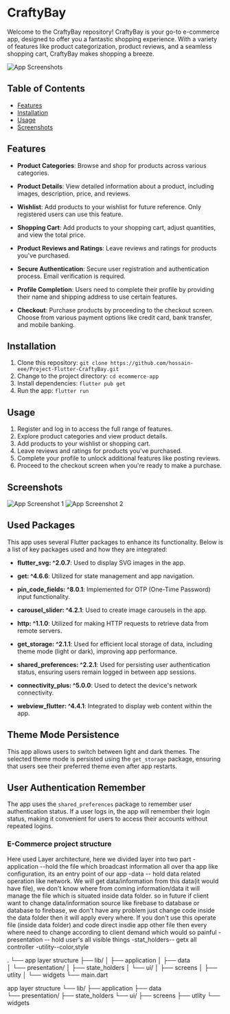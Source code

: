 # CraftyBay

Welcome to the CraftyBay repository! CraftyBay is your go-to e-commerce app, designed to offer you a fantastic shopping experience. With a variety of features like product categorization, product reviews, and a seamless shopping cart, CraftyBay makes shopping a breeze.

![App Screenshots](path-to-your-screenshot.png)

## Table of Contents
- [Features](#features)
- [Installation](#installation)
- [Usage](#usage)
- [Screenshots](#screenshots)

## Features
- **Product Categories**: Browse and shop for products across various categories.

- **Product Details**: View detailed information about a product, including images, description, price, and reviews.

- **Wishlist**: Add products to your wishlist for future reference. Only registered users can use this feature.

- **Shopping Cart**: Add products to your shopping cart, adjust quantities, and view the total price.

- **Product Reviews and Ratings**: Leave reviews and ratings for products you've purchased.

- **Secure Authentication**: Secure user registration and authentication process. Email verification is required.

- **Profile Completion**: Users need to complete their profile by providing their name and shipping address to use certain features.

- **Checkout**: Purchase products by proceeding to the checkout screen. Choose from various payment options like credit card, bank transfer, and mobile banking.



## Installation
1. Clone this repository: `git clone https://github.com/hossain-eee/Project-Flutter-CraftyBay.git`
2. Change to the project directory: `cd ecommerce-app`
3. Install dependencies: `flutter pub get`
4. Run the app: `flutter run`

## Usage
1. Register and log in to access the full range of features.
2. Explore product categories and view product details.
3. Add products to your wishlist or shopping cart.
4. Leave reviews and ratings for products you've purchased.
5. Complete your profile to unlock additional features like posting reviews.
6. Proceed to the checkout screen when you're ready to make a purchase.

## Screenshots
![App Screenshot 1](screenshots/screenshot1.png)
![App Screenshot 2](screenshots/screenshot2.png)
<!-- Add more screenshots here -->

## Used Packages
This app uses several Flutter packages to enhance its functionality. Below is a list of key packages used and how they are integrated:

- **flutter_svg: ^2.0.7**: Used to display SVG images in the app.

- **get: ^4.6.6**: Utilized for state management and app navigation.

- **pin_code_fields: ^8.0.1**: Implemented for OTP (One-Time Password) input functionality.

- **carousel_slider: ^4.2.1**: Used to create image carousels in the app.

- **http: ^1.1.0**: Utilized for making HTTP requests to retrieve data from remote servers.

- **get_storage: ^2.1.1**: Used for efficient local storage of data, including theme mode (light or dark), improving app performance.

- **shared_preferences: ^2.2.1**: Used for persisting user authentication status, ensuring users remain logged in between app sessions.

- **connectivity_plus: ^5.0.0**: Used to detect the device's network connectivity.

- **webview_flutter: ^4.4.1**: Integrated to display web content within the app.

## Theme Mode Persistence
This app allows users to switch between light and dark themes. The selected theme mode is persisted using the `get_storage` package, ensuring that users see their preferred theme even after app restarts.

## User Authentication Remember
The app uses the `shared_preferences` package to remember user authentication status. If a user logs in, the app will remember their login status, making it convenient for users to access their accounts without repeated logins.




### E-Commerce project structure 
Here used Layer architecture, here we divided layer into two part
-application --hold the file which broadcast information all over tha app like configuration, its an entry point of our app
-data -- hold data related operation like network. We will get data/information from this data(it would have file), we don't know where from coming information/data it will manage the file which is situated inside data folder. so in future if client want to change data/information source like firebase to database or database to firebase, we don't have any problem just change code inside the data folder then it will apply every where. If you don't use this operate file (inside data folder)  and code direct insdie app other file then every where need to change according to client demand which would so painful 
-presentation -- hold user's all visible things
-stat_holders-- getx all controller
-utility--color,style

.
└── app layer structure
├── lib/
│   ├── application
│   ├── data  
│   └── presentation/
│       ├── state_holders
│       └── ui/
│           ├── screens
│           ├── utlity
│           └── widgets
└── main.dart

app layer structure
└── lib/
    ├── application
    ├── data  
    └── presentation/
        ├── state_holders
            └── ui/
                ├── screens
                ├── utlity
                └── widgets
